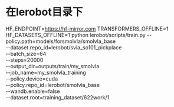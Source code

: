 # 在lerobot目录下

HF_ENDPOINT=https://hf-mirror.com 
TRANSFORMERS_OFFLINE=1 HF_DATASETS_OFFLINE=1 python lerobot/scripts/train.py --policy.path=models/forsmolvla/smolvla_base \
--dataset.repo_id=lerobot/svla_so101_pickplace \
--batch_size=64  \
--steps=20000  \
--output_dir=outputs/train/my_smolvla  \
--job_name=my_smolvla_training \
--policy.device=cuda  \
--policy.repo_id=lerobot/smolvla_base \
--wandb.enable=false \
--dataset.root=training_dataset/622work/1
